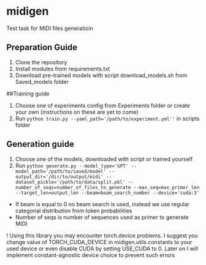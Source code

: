 # midigen
Test task for MIDI files generatioin
## Preparation Guide
1. Clone the repository
2. Install modules from requirements.txt
3. Download pre-trained models with script download_models.sh from Saved_models folder

##Training guide
1. Choose one of experiments config from Experiments folder or create your own (instructions on these are yet to come)
2. Run ```python train.py --yaml_path='/path/to/experiment.yml''``` in scripts folder

## Generation guide
1. Choose one of the models, downloaded with script or trained yourself
2. Run ```python generate.py --model_type='GPT' --model_path='/path/to/saved/model' --output_dir='/dir/to/output/midi' --dataset_pickle='/path/to/data/split.pkl' --number_of_seqs=number_of_files_to_generate --max_seq=max_primer_len --target_len=output_len --beam=beam_search_number --device='cuda:3'```

* If beam is equal to 0 no beam search is used, instead we use regular categorial distribution from token probabilities
* Number of seqs is number of sequences used as primer to generate MIDI

! Using this library you may encounter torch.device problems. I suggest you change value of TORCH_CUDA_DEVICE in midigen.utils.constants to 
your used device or even disable CUDA by setting USE_CUDA to 0. Later on I will implement constant-agnostic device choice
to prevent such errors
